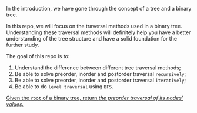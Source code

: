 In the introduction, we have gone through the concept of a tree and a binary tree.

In this repo, we will focus on the traversal methods used in a binary tree. Understanding these traversal methods will definitely help you have a better understanding of the tree structure and have a solid foundation for the further study.

The goal of this repo is to:

1. Understand the difference between different tree traversal methods;
2. Be able to solve preorder, inorder and postorder traversal ```recursively```;
3. Be able to solve preorder, inorder and postorder traversal ```iteratively```;
4. Be able to do ```level traversal``` using ```BFS```.

[Given the ```root``` of a binary tree, return *the preorder traversal of its nodes' values.*]()
